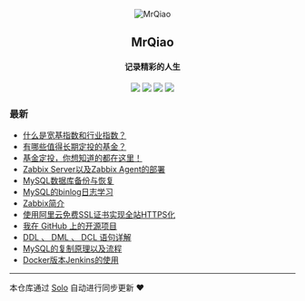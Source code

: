 <p align="center"><img alt="MrQiao" src="https://static.b3log.org/images/brand/solo-32.png"></p><h2 align="center">
MrQiao
</h2>

<h4 align="center">记录精彩的人生</h4>
<p align="center"><a title="MrQiao" target="_blank" href="https://github.com/qiaoshishuai/solo-blog"><img src="https://img.shields.io/github/last-commit/qiaoshishuai/solo-blog.svg?style=flat-square&color=FF9900"></a>
<a title="GitHub repo size in bytes" target="_blank" href="https://github.com/qiaoshishuai/solo-blog"><img src="https://img.shields.io/github/repo-size/qiaoshishuai/solo-blog.svg?style=flat-square"></a>
<a title="Solo Version" target="_blank" href="https://github.com/b3log/solo/releases"><img src="https://img.shields.io/badge/solo-3.6.3-f1e05a.svg?style=flat-square&color=blueviolet"></a>
<a title="Hits" target="_blank" href="https://github.com/b3log/hits"><img src="https://hits.b3log.org/qiaoshishuai/solo-blog.svg"></a></p>

### 最新

* [什么是宽基指数和行业指数？](https://www.mrqiaoblog.com/articles/2019/08/28/1566984829612.html)
* [有哪些值得长期定投的基金？](https://www.mrqiaoblog.com/articles/2019/08/28/1566978154138.html)
* [基金定投，你想知道的都在这里！](https://www.mrqiaoblog.com/articles/2019/08/28/1566967962053.html)
* [Zabbix Server以及Zabbix Agent的部署](https://www.mrqiaoblog.com/articles/2019/08/27/1566891684446.html)
* [MySQL数据库备份与恢复](https://www.mrqiaoblog.com/articles/2019/08/16/1565947256975.html)
* [MySQL的binlog日志学习](https://www.mrqiaoblog.com/articles/2019/08/16/1565939491797.html)
* [Zabbix简介](https://www.mrqiaoblog.com/articles/2019/08/16/1565939195829.html)
* [使用阿里云免费SSL证书实现全站HTTPS化](https://www.mrqiaoblog.com/articles/2019/08/16/1565938898834.html)
* [我在 GitHub 上的开源项目](https://www.mrqiaoblog.com/my-github-repos)
* [DDL 、 DML 、 DCL 语句详解](https://www.mrqiaoblog.com/articles/2019/08/15/1565858935676.html)
* [MySQL的复制原理以及流程](https://www.mrqiaoblog.com/articles/2019/08/15/1565857479104.html)
* [Docker版本Jenkins的使用](https://www.mrqiaoblog.com/articles/2019/08/15/1565837533876.html)



---

本仓库通过 [Solo](https://github.com/b3log/solo) 自动进行同步更新 ❤️ 